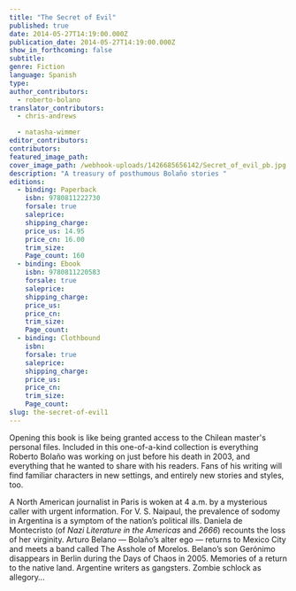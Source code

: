 ```yaml
---
title: "The Secret of Evil"
published: true
date: 2014-05-27T14:19:00.000Z
publication_date: 2014-05-27T14:19:00.000Z
show_in_forthcoming: false
subtitle:
genre: Fiction
language: Spanish
type:
author_contributors:
  - roberto-bolano
translator_contributors:
  - chris-andrews

  - natasha-wimmer
editor_contributors:
contributors:
featured_image_path:
cover_image_path: /webhook-uploads/1426685656142/Secret_of_evil_pb.jpg
description: "A treasury of posthumous Bolaño stories "
editions:
  - binding: Paperback
    isbn: 9780811222730
    forsale: true
    saleprice:
    shipping_charge:
    price_us: 14.95
    price_cn: 16.00
    trim_size:
    Page_count: 160
  - binding: Ebook
    isbn: 9780811220583
    forsale: true
    saleprice:
    shipping_charge:
    price_us:
    price_cn:
    trim_size:
    Page_count:
  - binding: Clothbound
    isbn:
    forsale: true
    saleprice:
    shipping_charge:
    price_us:
    price_cn:
    trim_size:
    Page_count:
slug: the-secret-of-evil1
---
```


Opening this book is like being granted access to the Chilean master's personal files. Included in this one-of-a-kind collection is everything Roberto Bolaño was working on just before his death in 2003, and everything that he wanted to share with his readers. Fans of his writing will find familiar characters in new settings, and entirely new stories and styles, too.

A North American journalist in Paris is woken at 4 a.m. by a mysterious caller with urgent information. For V. S. Naipaul, the prevalence of sodomy in Argentina is a symptom of the nation’s political ills. Daniela de Montecristo (of _Nazi Literature in the Americas_ and _2666_) recounts the loss of her virginity. Arturo Belano — Bolaño’s alter ego — returns to Mexico City and meets a band called The Asshole of Morelos. Belano’s son Gerónimo disappears in Berlin during the Days of Chaos in 2005. Memories of a return to the native land. Argentine writers as gangsters. Zombie schlock as allegory…

